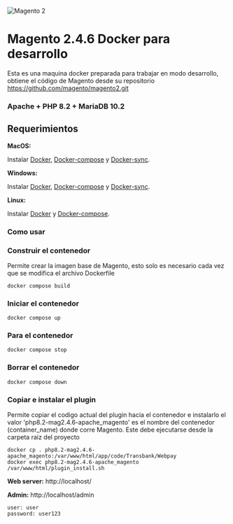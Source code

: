 ![Magento 2](https://cdn.rawgit.com/rafaelstz/magento2-snippets-visualstudio/master/images/icon.png)

#  Magento 2.4.6 Docker para desarrollo
Esta es una maquina docker preparada para trabajar en modo desarrollo, obtiene el código de Magento
desde su repositorio https://github.com/magento/magento2.git 

### Apache + PHP 8.2 + MariaDB 10.2

## Requerimientos

**MacOS:**

Instalar [Docker](https://docs.docker.com/docker-for-mac/install/), [Docker-compose](https://docs.docker.com/compose/install/#install-compose) y [Docker-sync](https://github.com/EugenMayer/docker-sync/wiki/docker-sync-on-OSX).

**Windows:**

Instalar [Docker](https://docs.docker.com/docker-for-windows/install/), [Docker-compose](https://docs.docker.com/compose/install/#install-compose) y [Docker-sync](https://github.com/EugenMayer/docker-sync/wiki/docker-sync-on-Windows).

**Linux:**

Instalar [Docker](https://docs.docker.com/engine/installation/linux/docker-ce/ubuntu/) y [Docker-compose](https://docs.docker.com/compose/install/#install-compose).

### Como usar

### Construir el contenedor 
Permite crear la imagen base de Magento, esto solo es necesario cada vez que se modifica el archivo Dockerfile

```
docker compose build
```

### Iniciar el contenedor

```
docker compose up
```

### Para el contenedor

```
docker compose stop
```

### Borrar el contenedor

```
docker compose down
```

### Copiar e instalar el plugin
Permite copiar el codigo actual del plugin hacia el contenedor e instalarlo
el valor 'php8.2-mag2.4.6-apache_magento' es el nombre del contenedor (container_name) donde corre
Magento. Este debe ejecutarse desde la carpeta raiz del proyecto 


```
docker cp . php8.2-mag2.4.6-apache_magento:/var/www/html/app/code/Transbank/Webpay
docker exec php8.2-mag2.4.6-apache_magento /var/www/html/plugin_install.sh
```

**Web server:** http://localhost/

**Admin:** http://localhost/admin

    user: user
    password: user123

